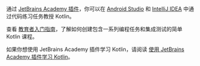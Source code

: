 [//]: # (title: 使用 JetBrains Academy 插件教学 Kotlin)

通过 [JetBrains Academy 插件](https://plugins.jetbrains.com/plugin/10081-jetbrains-academy)，你可以在 [Android Studio](https://developer.android.com/studio) 和 [IntelliJ IDEA](https://www.jetbrains.com/idea/) 中通过代码练习任务教授 Kotlin。

查看 [教育者入门指南](https://plugins.jetbrains.com/plugin/10081-jetbrains-academy/docs/educator-start-guide.html?section=Kotlin)，了解如何创建包含一系列编程任务和集成测试的简单 Kotlin 课程。

如果你想使用 JetBrains Academy 插件学习 Kotlin，请阅读 [使用 JetBrains Academy 插件学习 Kotlin](edu-tools-learner.md)。